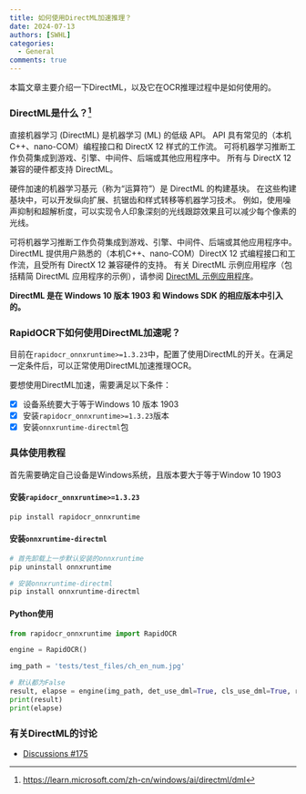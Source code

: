 ```yaml
---
title: 如何使用DirectML加速推理？
date: 2024-07-13
authors: [SWHL]
categories:
  - General
comments: true
---
```


本篇文章主要介绍一下DirectML，以及它在OCR推理过程中是如何使用的。

<!-- more -->

### DirectML是什么？[^microsoft]

直接机器学习 (DirectML) 是机器学习 (ML) 的低级 API。 API 具有常见的（本机 C++、nano-COM）编程接口和 DirectX 12 样式的工作流。 可将机器学习推断工作负荷集成到游戏、引擎、中间件、后端或其他应用程序中。 所有与 DirectX 12 兼容的硬件都支持 DirectML。

硬件加速的机器学习基元（称为“运算符”）是 DirectML 的构建基块。 在这些构建基块中，可以开发纵向扩展、抗锯齿和样式转移等机器学习技术。 例如，使用噪声抑制和超解析度，可以实现令人印象深刻的光线跟踪效果且可以减少每个像素的光线。

可将机器学习推断工作负荷集成到游戏、引擎、中间件、后端或其他应用程序中。 DirectML 提供用户熟悉的（本机C++、nano-COM）DirectX 12 式编程接口和工作流，且受所有 DirectX 12 兼容硬件的支持。 有关 DirectML 示例应用程序（包括精简 DirectML 应用程序的示例），请参阅 [DirectML 示例应用程序](https://learn.microsoft.com/zh-cn/windows/ai/directml/dml-min-app)。

**DirectML 是在 Windows 10 版本 1903 和 Windows SDK 的相应版本中引入的。**

### RapidOCR下如何使用DirectML加速呢？

目前在`rapidocr_onnxruntime>=1.3.23`中，配置了使用DirectML的开关。在满足一定条件后，可以正常使用DirectML加速推理OCR。

要想使用DirectML加速，需要满足以下条件：

- [x] 设备系统要大于等于Windows 10 版本 1903
- [x] 安装`rapidocr_onnxruntime>=1.3.23`版本
- [x] 安装`onnxruntime-directml`包

### 具体使用教程

首先需要确定自己设备是Windows系统，且版本要大于等于Window 10 1903

#### 安装`rapidocr_onnxruntime>=1.3.23`

```bash
pip install rapidocr_onnxruntime
```

#### 安装`onnxruntime-directml`

```bash
# 首先卸载上一步默认安装的onnxruntime
pip uninstall onnxruntime

# 安装onnxruntime-directml
pip install onnxruntime-directml
```

#### Python使用

```python linenums="1"
from rapidocr_onnxruntime import RapidOCR

engine = RapidOCR()

img_path = 'tests/test_files/ch_en_num.jpg'

# 默认都为False
result, elapse = engine(img_path, det_use_dml=True, cls_use_dml=True, rec_use_dml=True)
print(result)
print(elapse)
```

### 有关DirectML的讨论

- [Discussions #175](https://github.com/RapidAI/RapidOCR/discussions/175)

[^microsoft]: <https://learn.microsoft.com/zh-cn/windows/ai/directml/dml>
